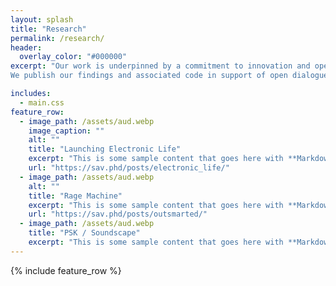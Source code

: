 ```yaml
---
layout: splash
title: "Research"
permalink: /research/
header:
  overlay_color: "#000000"
excerpt: "Our work is underpinned by a commitment to innovation and open research. We critically explore the latest developments in AI and experiment with new techniques and applications. Our aim is to create new, speculative configurations and uses of AI, as well as to enable opportunities for public engagement and learning.  We take on projects that push us in new directions, as a means to provide value and opportunities for our collaborators and their wider constituencies. 
We publish our findings and associated code in support of open dialogue."

includes:
  - main.css
feature_row:
  - image_path: /assets/aud.webp
    image_caption: ""
    alt: ""
    title: "Launching Electronic Life"
    excerpt: "This is some sample content that goes here with **Markdown** formatting."
    url: "https://sav.phd/posts/electronic_life/"
  - image_path: /assets/aud.webp
    alt: ""
    title: "Rage Machine"
    excerpt: "This is some sample content that goes here with **Markdown** formatting."
    url: "https://sav.phd/posts/outsmarted/"
  - image_path: /assets/aud.webp
    title: "PSK / Soundscape"
    excerpt: "This is some sample content that goes here with **Markdown** formatting."
---
```


<!-- {% include feature_row id="intro" type="center" %} -->

{% include feature_row %}